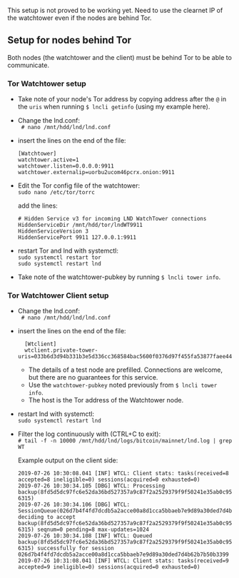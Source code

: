 This setup is not proved to be working yet. Need to use the clearnet IP of the watchtower even if the nodes are behind Tor.

## Setup for nodes behind Tor

Both nodes (the watchtower and the client) must be behind Tor to be able to communicate.

### Tor Watchtower setup

* Take note of your node's Tor address by copying address after the `@` in the `uris` when running `$ lncli getinfo` (using my example here).

* Change the lnd.conf:  
  ` # nano /mnt/hdd/lnd/lnd.conf`
* insert the lines on the end of the file: 
    ```
    [Watchtower]
    watchtower.active=1
    watchtower.listen=0.0.0.0:9911
    watchtower.externalip=uorbu2ucom46pcrx.onion:9911
    ```

* Edit the Tor config file of the watchtower:  
    `sudo nano /etc/tor/torrc`

    add the lines:
    ```
    # Hidden Service v3 for incoming LND WatchTower connections
    HiddenServiceDir /mnt/hdd/tor/lndWT9911
    HiddenServiceVersion 3
    HiddenServicePort 9911 127.0.0.1:9911
    ```

* restart Tor and lnd with systemctl:  
    `sudo systemctl restart tor`  
    `sudo systemctl restart lnd`

* Take note of the watchtower-pubkey by running `$ lncli tower info`.

### Tor Watchtower Client setup    
* Change the lnd.conf:  
  ` # nano /mnt/hdd/lnd/lnd.conf`
* insert the lines on the end of the file:   

  ```
    [Wtclient] 
    wtclient.private-tower-uris=033b6d3d94b331b3e5d336cc368584bac5600f0376d97f455fa53877faee443272@uorbu2ucom46pcrx.onion:9911
    ```
    * The details of a test node are prefilled. Connections are welcome, but there are no guarantees for this service.
    * Use the `watchtower-pubkey` noted previously from `$ lncli tower info`.
    * The host is the Tor address of the Watchtower node.

* restart lnd with systemctl:  
    `sudo systemctl restart lnd`

* Filter the log continuously with (CTRL+C to exit):  
   `# tail -f -n 10000 /mnt/hdd/lnd/logs/bitcoin/mainnet/lnd.log | grep WT`
    
    Example output on the client side: 

    ```
    2019-07-26 10:30:08.041 [INF] WTCL: Client stats: tasks(received=8 accepted=8 ineligible=0) sessions(acquired=0 exhausted=0)
    2019-07-26 10:30:34.105 [DBG] WTCL: Processing backup(8fd5d5dc97fc6e52da36bd527357a9c87f2a2529379f9f50241e35ab0c95c404, 6315)
    2019-07-26 10:30:34.106 [DBG] WTCL: SessionQueue(026d7b4f4fd7dcdb5a2acce00a8d1cca5bbaeb7e9d89a30ded7d4b62b7b50b3399) deciding to accept backup(8fd5d5dc97fc6e52da36bd527357a9c87f2a2529379f9f50241e35ab0c95c404, 6315) seqnum=0 pending=8 max-updates=1024
    2019-07-26 10:30:34.108 [INF] WTCL: Queued backup(8fd5d5dc97fc6e52da36bd527357a9c87f2a2529379f9f50241e35ab0c95c404, 6315) successfully for session 026d7b4f4fd7dcdb5a2acce00a8d1cca5bbaeb7e9d89a30ded7d4b62b7b50b3399
    2019-07-26 10:31:08.041 [INF] WTCL: Client stats: tasks(received=9 accepted=9 ineligible=0) sessions(acquired=0 exhausted=0)
    ```
